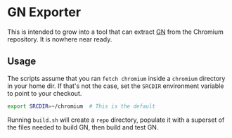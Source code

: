 # GN Exporter

This is intended to grow into a tool that can extract
[GN](https://chromium.googlesource.com/chromium/src/+/master/tools/gn/README.md)
from the Chromium repository. It is nowhere near ready.

## Usage

The scripts assume that you ran `fetch chromium` inside a `chromium` directory
in your home dir. If that's not the case, set the `SRCDIR` environment variable
to point to your checkout.

```bash
export SRCDIR=~/chromium  # This is the default
```

Running `build.sh` will create a `repo` directory, populate it with a superset
of the files needed to build GN, then build and test GN.

